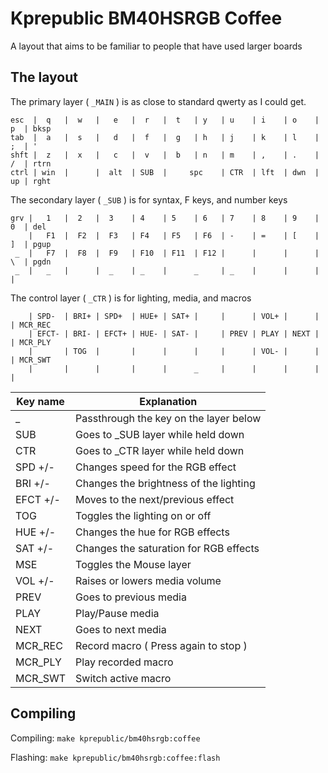 # Kprepublic BM40HSRGB Coffee

A layout that aims to be familiar to people that have used larger boards

## The layout

The primary layer ( `_MAIN` ) is as close to standard qwerty as I could get.
```
esc  |  q   |  w   |   e   |  r   |  t   | y   | u    | i    | o    | p  | bksp
tab  |  a   |  s   |   d   |  f   |  g   | h   | j    | k    | l    | ;  | '
shft |  z   |  x   |   c   |  v   |  b   | n   | m    | ,    | .    | /  | rtrn
ctrl | win  |      |  alt  | SUB  |     spc    | CTR  | lft  | dwn  | up | rght
```

The secondary layer ( `_SUB` ) is for syntax, F keys, and number keys
```
grv |   1   |  2   |  3    | 4    | 5    | 6   | 7    | 8    | 9    | 0  | del
    |   F1  |  F2  |  F3   | F4   | F5   | F6  | -    | =    | [    | ]  | pgup
 _  |   F7  |  F8  |  F9   | F10  | F11  | F12 |      |      |      | \  | pgdn
 _  |   _   |      |  _    | _    |      _     | _    |      |      |    |
```

The control layer ( `_CTR` ) is for lighting, media, and macros
```
    | SPD-  | BRI+ | SPD+  | HUE+ | SAT+ |     |      | VOL+ |      |    | MCR_REC
    | EFCT- | BRI- | EFCT+ | HUE- | SAT- |     | PREV | PLAY | NEXT |    | MCR_PLY
    |       | TOG  |       |      |      |     |      | VOL- |      |    | MCR_SWT
    |       |      |       |      |      _     |      |      |      |    |
```

| Key name | Explanation                            |
| -------- | -------------------------------------- |
| \_       | Passthrough the key on the layer below |
| SUB      | Goes to _SUB layer while held down     |
| CTR      | Goes to _CTR layer while held down     |
| SPD +/-  | Changes speed for the RGB effect       |
| BRI +/-  | Changes the brightness of the lighting |
| EFCT +/- | Moves to the next/previous effect      |
| TOG      | Toggles the lighting on or off         |
| HUE +/-  | Changes the hue for RGB effects        |
| SAT +/-  | Changes the saturation for RGB effects |
| MSE      | Toggles the Mouse layer                |
| VOL +/-  | Raises or lowers media volume          |
| PREV     | Goes to previous media                 |
| PLAY     | Play/Pause media                       |
| NEXT     | Goes to next media                     |
| MCR_REC  | Record macro ( Press again to stop )   |
| MCR_PLY  | Play recorded macro                    |
| MCR_SWT  | Switch active macro                    |

## Compiling

Compiling: `make kprepublic/bm40hsrgb:coffee`

Flashing: `make kprepublic/bm40hsrgb:coffee:flash`
